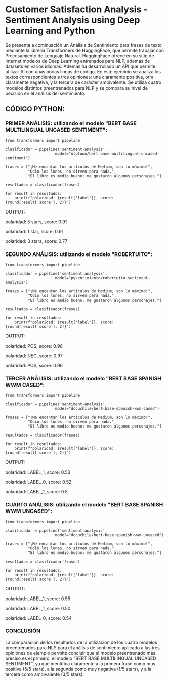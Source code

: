 # Customer Satisfaction Analysis - Sentiment Analysis using Deep Learning and Python

Se presenta a continuación un Análisis de Sentimiento para frases de texto mediante la librería Transformers de HuggingFace,
que permite trabajar con Procesamiento de Lenguaje Natural.
HuggingFace ofrece en su sitio de Internet modelos de Deep Learning entrenados para NLP, además de datasets en varios idiomas.
Además ha desarrollado un API que permite utilizar AI con unas pocas líneas de código.
En este ejercicio se analiza los textos correspondientes a tres opiniones: una claramente positiva, otra claramente negativa, y la tercera de carácter ambivalente.
Se utiliza cuatro modelos distintos preentrenados para NLP y se compara su nivel de pecisión en el análisis del sentimiento.

## CÓDIGO PYTHON:

### PRIMER ANÁLISIS: utilizando el modelo "BERT BASE MULTILINGUAL UNCASED SENTIMENT":
```
from transformers import pipeline

clasificador = pipeline('sentiment-analysis',    
                      model="nlptown/bert-base-multilingual-uncased-sentiment")

frases = ["¡Me encantan los artículos de Medium, son lo máximo!", 
          "Odio los lunes, no sirven para nada.", 
          "El libro es medio bueno; me gustaron algunos personajes."]

resultados = clasificador(frases)

for result in resultados:
    print(f"polaridad: {result['label']}, score: {round(result['score'], 2)}")
```
OUTPUT:

polaridad: 5 stars, score: 0.91

polaridad: 1 star,  score: 0.91

polaridad: 3 stars, score: 0.77

### SEGUNDO ANÁLISIS: utilizando el modelo "ROBERTUITO":
```
from transformers import pipeline

clasificador = pipeline('sentiment-analysis',    
                      model="pysentimiento/robertuito-sentiment-analysis")

frases = ["¡Me encantan los artículos de Medium, son lo máximo!", 
          "Odio los lunes, no sirven para nada.", 
          "El libro es medio bueno; me gustaron algunos personajes."]

resultados = clasificador(frases)

for result in resultados:
    print(f"polaridad: {result['label']}, score: {round(result['score'], 2)}")
```
OUTPUT:

polaridad: POS, score: 0.98

polaridad: NEG, score: 0.97

polaridad: POS, score: 0.96

### TERCER ANÁLISIS: utilizando el modelo "BERT BASE SPANISH WWM CASED":
```
from transformers import pipeline

clasificador = pipeline('sentiment-analysis',    
                      model="dccuchile/bert-base-spanish-wwm-cased")

frases = ["¡Me encantan los artículos de Medium, son lo máximo!", 
          "Odio los lunes, no sirven para nada.", 
          "El libro es medio bueno; me gustaron algunos personajes."]

resultados = clasificador(frases)

for result in resultados:
    print(f"polaridad: {result['label']}, score: {round(result['score'], 2)}")
```
OUTPUT:

polaridad: LABEL_1, score: 0.53

polaridad: LABEL_0, score: 0.52

polaridad: LABEL_1, score: 0.5

### CUARTO ANÁLISIS: utilizando el modelo "BERT BASE SPANISH WWM UNCASED":
```
from transformers import pipeline

clasificador = pipeline('sentiment-analysis',    
                      model="dccuchile/bert-base-spanish-wwm-uncased")

frases = ["¡Me encantan los artículos de Medium, son lo máximo!", 
          "Odio los lunes, no sirven para nada.", 
          "El libro es medio bueno; me gustaron algunos personajes."]

resultados = clasificador(frases)

for result in resultados:
    print(f"polaridad: {result['label']}, score: {round(result['score'], 2)}")
```
OUTPUT:

polaridad: LABEL_1, score: 0.55

polaridad: LABEL_1, score: 0.50

polaridad: LABEL_0, score: 0.54

### CONCLUSIÓN

La comparación de los resultados de la utilización de los cuatro modelos preentrenados para NLP para el análisis de sentimiento aplicado a las tres opiniones de ejemplo permite concluir que el modelo preentrenado más preciso es el primero, el modelo "BERT BASE MULTILINGUAL UNCASED SENTIMENT", ya que identifica claramente a la primera frase como muy positiva (5/5 stars), a la segunda como muy negativa (1/5 stars), y a la tercera como ambivalente (3/5 stars).
